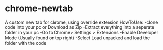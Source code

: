 # chrome-newtab
A custom new tab for chrome, using override extension
  HowToUse:
    -clone code into your pc or Download as Zip
    -Extract everything into a seperate folder in your pc
    -Go to Chrome> Settings > Extensions
    -Enable Developer Mode (Usually found on top right)
    -Select Load unpacked and load the folder with the code
